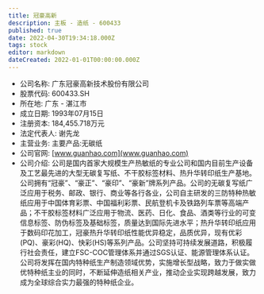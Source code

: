 ```yaml
---
title: 冠豪高新
description: 主板 - 造纸 - 600433
published: true
date: 2022-04-30T19:34:18.000Z
tags: stock
editor: markdown
dateCreated: 2022-01-01T00:00:00.000Z
---
```


- 公司名称: 广东冠豪高新技术股份有限公司
- 股票代码: 600433.SH
- 所在地: 广东 - 湛江市
- 成立日期: 1993年07月15日
- 注册资本: 184,455.718万元
- 法定代表人: 谢先龙
- 主营业务: 主要产品:无碳纸
- 公司官网: [www.guanhao.com](www.guanhao.com)
- 公司介绍: 公司是国内首家大规模生产热敏纸的专业公司和国内目前生产设备及工艺最先进的大型无碳复写纸、不干胶标签材料、热升华转印纸生产基地。公司拥有“冠豪”、“豪正”、“豪印”、“豪新”牌系列产品。公司的无碳复写纸广泛应用于税务、邮政、银行、商业等各行各业，公司自主研发的三防特种热敏纸应用于中国体育彩票、中国福利彩票、民航登机卡及铁路列车票等高端产品；不干胶标签材料广泛应用于物流、医药、日化、食品、酒类等行业的可变信息标签、防伪标签及基础标签，质量达到国际先进水平；热升华转印纸应用于数码印花加工，冠豪热升华转印纸性能优异稳定，品质优异，现有优彩(PQ)、豪彩(HQ)、快彩(HS)等系列产品。公司坚持可持续发展道路，积极履行社会责任，建立FSC-COC管理体系并通过SGS认证、能源管理体系认证。公司将发挥在国内特种纸生产制造领域优势，实施增长型战略，致力于做实做优特种纸主业的同时，不断延伸造纸相关产业，推动企业实现跨越发展，致力成为全球综合实力最强的特种纸企业。


